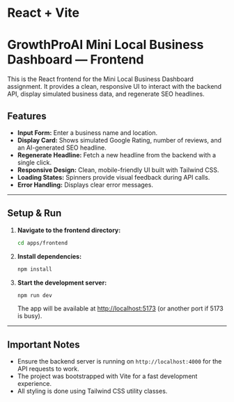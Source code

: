 # React + Vite

# GrowthProAI Mini Local Business Dashboard — Frontend

This is the React frontend for the Mini Local Business Dashboard assignment. It provides a clean, responsive UI to interact with the backend API, display simulated business data, and regenerate SEO headlines.

## Features
- **Input Form:** Enter a business name and location.
- **Display Card:** Shows simulated Google Rating, number of reviews, and an AI-generated SEO headline.
- **Regenerate Headline:** Fetch a new headline from the backend with a single click.
- **Responsive Design:** Clean, mobile-friendly UI built with Tailwind CSS.
- **Loading States:** Spinners provide visual feedback during API calls.
- **Error Handling:** Displays clear error messages.

---

## Setup & Run

1. **Navigate to the frontend directory:**
   ```bash
   cd apps/frontend
   ```

2. **Install dependencies:**
   ```bash
   npm install
   ```

3. **Start the development server:**
   ```bash
   npm run dev
   ```
   The app will be available at [http://localhost:5173](http://localhost:5173) (or another port if 5173 is busy).

---

## Important Notes
- Ensure the backend server is running on `http://localhost:4000` for the API requests to work.
- The project was bootstrapped with Vite for a fast development experience.
- All styling is done using Tailwind CSS utility classes.

